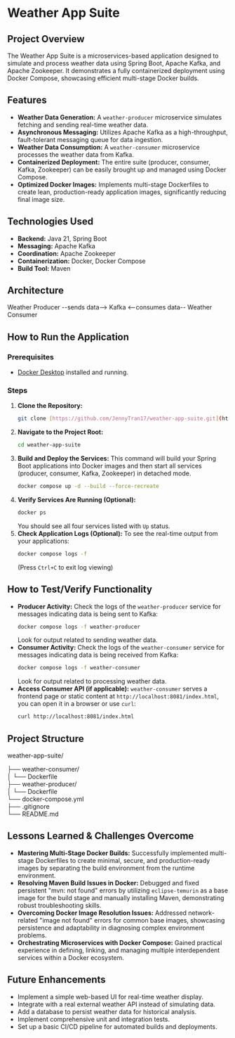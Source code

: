 # Weather App Suite

## Project Overview
The Weather App Suite is a microservices-based application designed to simulate and process weather data using Spring Boot, Apache Kafka, and Apache Zookeeper. It demonstrates a fully containerized deployment using Docker Compose, showcasing efficient multi-stage Docker builds.

## Features
* **Weather Data Generation:** A `weather-producer` microservice simulates fetching and sending real-time weather data.
* **Asynchronous Messaging:** Utilizes Apache Kafka as a high-throughput, fault-tolerant messaging queue for data ingestion.
* **Weather Data Consumption:** A `weather-consumer` microservice processes the weather data from Kafka.
* **Containerized Deployment:** The entire suite (producer, consumer, Kafka, Zookeeper) can be easily brought up and managed using Docker Compose.
* **Optimized Docker Images:** Implements multi-stage Dockerfiles to create lean, production-ready application images, significantly reducing final image size.

## Technologies Used
* **Backend:** Java 21, Spring Boot
* **Messaging:** Apache Kafka
* **Coordination:** Apache Zookeeper
* **Containerization:** Docker, Docker Compose
* **Build Tool:** Maven

## Architecture
Weather Producer --sends data--> Kafka <--consumes data-- Weather Consumer

## How to Run the Application

### Prerequisites
* [Docker Desktop](https://www.docker.com/products/docker-desktop/) installed and running.

### Steps
1.  **Clone the Repository:**
    ```bash
    git clone [https://github.com/JennyTran17/weather-app-suite.git](https://github.com/JennyTran17/weather-app-suite.git)
    ```
2.  **Navigate to the Project Root:**
    ```bash
    cd weather-app-suite
    ```
3.  **Build and Deploy the Services:**
    This command will build your Spring Boot applications into Docker images and then start all services (producer, consumer, Kafka, Zookeeper) in detached mode.
    ```bash
    docker compose up -d --build --force-recreate
    ```
4.  **Verify Services Are Running (Optional):**
    ```bash
    docker ps
    ```
    You should see all four services listed with `Up` status.
5.  **Check Application Logs (Optional):**
    To see the real-time output from your applications:
    ```bash
    docker compose logs -f
    ```
    (Press `Ctrl+C` to exit log viewing)

## How to Test/Verify Functionality
* **Producer Activity:** Check the logs of the `weather-producer` service for messages indicating data is being sent to Kafka:
    ```bash
    docker compose logs -f weather-producer
    ```
  Look for output related to sending weather data.
* **Consumer Activity:** Check the logs of the `weather-consumer` service for messages indicating data is being received from Kafka:
    ```bash
    docker compose logs -f weather-consumer
    ```
  Look for output related to processing weather data.
* **Access Consumer API (if applicable):** `weather-consumer` serves a frontend page or static content at `http://localhost:8081/index.html`, you can open it in a browser or use `curl`:
    ```bash
    curl http://localhost:8081/index.html
    ```


## Project Structure
weather-app-suite/

├── weather-consumer/         
│   └── Dockerfile            
├── weather-producer/         
│   └── Dockerfile            
└── docker-compose.yml        
├── .gitignore                
└── README.md

## Lessons Learned & Challenges Overcome
* **Mastering Multi-Stage Docker Builds:** Successfully implemented multi-stage Dockerfiles to create minimal, secure, and production-ready images by separating the build environment from the runtime environment.
* **Resolving Maven Build Issues in Docker:** Debugged and fixed persistent "mvn: not found" errors by utilizing `eclipse-temurin` as a base image for the build stage and manually installing Maven, demonstrating robust troubleshooting skills.
* **Overcoming Docker Image Resolution Issues:** Addressed network-related "image not found" errors for common base images, showcasing persistence and adaptability in diagnosing complex environment problems.
* **Orchestrating Microservices with Docker Compose:** Gained practical experience in defining, linking, and managing multiple interdependent services within a Docker ecosystem.

## Future Enhancements
* Implement a simple web-based UI for real-time weather display.
* Integrate with a real external weather API instead of simulating data.
* Add a database to persist weather data for historical analysis.
* Implement comprehensive unit and integration tests.
* Set up a basic CI/CD pipeline for automated builds and deployments.

